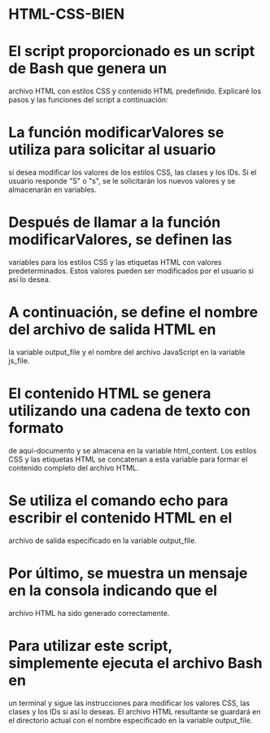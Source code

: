 # HTML-CSS-BIEN


# El script proporcionado es un script de Bash que genera un 
archivo HTML con estilos CSS y contenido HTML predefinido.
Explicaré los pasos y las funciones del script a continuación:
# La función modificarValores se utiliza para solicitar al usuario 
si desea modificar los valores de los estilos CSS, las clases y los IDs.
Si el usuario responde "S" o "s", se le solicitarán los nuevos valores y
se almacenarán en variables.
# Después de llamar a la función modificarValores, se definen las 
variables para los estilos CSS y las etiquetas HTML con valores
predeterminados. Estos valores pueden ser modificados por el usuario 
si así lo desea.
# A continuación, se define el nombre del archivo de salida HTML en 
la variable output_file y el nombre del archivo JavaScript en la variable js_file.
# El contenido HTML se genera utilizando una cadena de texto con formato
de aquí-documento y se almacena en la variable html_content. Los estilos CSS 
y las etiquetas HTML se concatenan a esta variable para formar el 
contenido completo del archivo HTML.
# Se utiliza el comando echo para escribir el contenido HTML en el 
archivo de salida especificado en la variable output_file.
# Por último, se muestra un mensaje en la consola indicando que el 
archivo HTML ha sido generado correctamente.
# Para utilizar este script, simplemente ejecuta el archivo Bash en
un terminal y sigue las instrucciones para modificar los valores CSS,
las clases y los IDs si así lo deseas. El archivo HTML resultante
se guardará en el directorio actual con el nombre especificado 
en la variable output_file.
